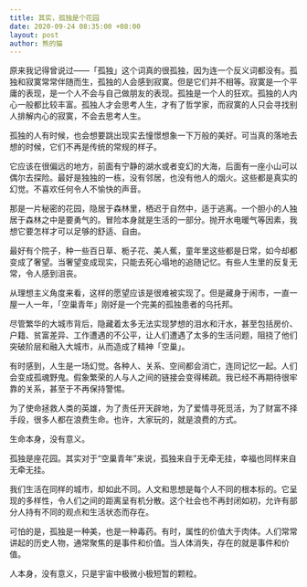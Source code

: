 ```yaml
---
title: 其实，孤独是个花园
date: 2020-09-24 08:35:00 +08:00
layout: post
author: 熊的猫
---
```


原来我记得曾说过——「孤独」这个词真的很孤独，因为连一个反义词都没有。孤独和寂寞常常伴随而生，孤独的人会感到寂寞。但是它们并不相等。寂寞是一个平庸的表现，是一个人不会与自己做朋友的表现。孤独是一个人的狂欢。孤独的人内心一般都比较丰富。孤独人才会思考人生，才有了哲学家，而寂寞的人只会寻找别人排解内心的寂寞，不会去思考人生。

孤独的人有时候，也会想要跳出现实去憧憬想象一下万般的美好。可当真的落地去想的时候，它们不再是传统的常规的样子。

它应该在很偏远的地方，前面有宁静的湖水或者变幻的大海，后面有一座小山可以偶尔去探险。最好是独独的一栋，没有邻居，也没有他人的烟火。这些都是真实的幻觉。不喜欢任何令人不愉快的声音。

那是一片秘密的花园，隐居于森林里，栖迟于自然中，适于逃离。一个胆小的人独居于森林之中是要勇气的。冒险本身就是生活的一部分。抛开水电暖气等因素，我想它要怎样才可以足够的舒适、自由。

最好有个院子，种一些百日草、栀子花、美人蕉，童年里这些都是日常，如今却都变成了奢望。当奢望变成现实，只能去死心塌地的追随记忆。有些人生里的反复无常，令人感到沮丧。

从理想主义角度来看，这样的愿望应该是很难被实现了。但是藏身于闹市，一直一屋一人一年，「空巢青年」刚好是一个完美的孤独患者的乌托邦。

尽管繁华的大城市背后，隐藏着太多无法实现梦想的泪水和汗水，甚至包括房价、户籍、贫富差异、工作遭遇的不公平，让人们遭遇了太多的生活问题，阻挠了他们突破阶层和融入大城市，从而造成了精神「空巢」。

有时感到，人生是一场幻觉。各种人、关系、空间都会消亡，连同记忆一起。人们会变成孤魂野鬼。假象繁荣的人与人之间的链接会变得稀疏。我已经不再期待很牢靠的关系，甚至于不再保持警惕。

为了使命拯救人类的英雄，为了责任开天辟地，为了爱情寻死觅活，为了财富不择手段，很多人都在浪费生命。也许，大家玩的，就是浪费的方式。

生命本身，没有意义。

孤独是座花园。其实对于“空巢青年”来说，孤独来自于无牵无挂，幸福也同样来自无牵无挂。

我们生活在同样的城市，却如此不同。人文和思想是每个人不同的根本标的。它呈现的多样性，令人们之间的距离呈有机分散。这个社会也不再封闭如初，允许有部分人持有不同的观点和生活状态而存在。

可怕的是，孤独是一种美，也是一种毒药。有时，属性的价值大于肉体。人们常常讲起的历史人物，通常聚焦的是事件和价值。当人体消失，存在的就是事件和价值。

人本身，没有意义，只是宇宙中极微小极短暂的颗粒。